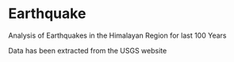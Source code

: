 # Earthquake
Analysis of Earthquakes in the Himalayan Region for last 100 Years

Data has been extracted from the USGS website 
